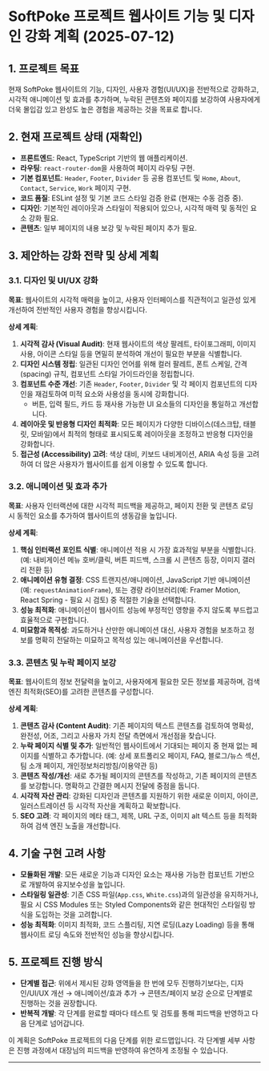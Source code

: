 # SoftPoke 프로젝트 웹사이트 기능 및 디자인 강화 계획 (2025-07-12)

## 1. 프로젝트 목표

현재 SoftPoke 웹사이트의 기능, 디자인, 사용자 경험(UI/UX)을 전반적으로 강화하고, 시각적 애니메이션 및 효과를 추가하며, 누락된 콘텐츠와 페이지를 보강하여 사용자에게 더욱 몰입감 있고 완성도 높은 경험을 제공하는 것을 목표로 합니다.

## 2. 현재 프로젝트 상태 (재확인)

- **프론트엔드**: React, TypeScript 기반의 웹 애플리케이션.
- **라우팅**: `react-router-dom`을 사용하여 페이지 라우팅 구현.
- **기본 컴포넌트**: `Header`, `Footer`, `Divider` 등 공용 컴포넌트 및 `Home`, `About`, `Contact`, `Service`, `Work` 페이지 구현.
- **코드 품질**: ESLint 설정 및 기본 코드 스타일 검증 완료 (현재는 수동 검증 중).
- **디자인**: 기본적인 레이아웃과 스타일이 적용되어 있으나, 시각적 매력 및 동적인 요소 강화 필요.
- **콘텐츠**: 일부 페이지의 내용 보강 및 누락된 페이지 추가 필요.

## 3. 제안하는 강화 전략 및 상세 계획

### 3.1. 디자인 및 UI/UX 강화

**목표**: 웹사이트의 시각적 매력을 높이고, 사용자 인터페이스를 직관적이고 일관성 있게 개선하여 전반적인 사용자 경험을 향상시킵니다.

**상세 계획**:
1.  **시각적 감사 (Visual Audit)**: 현재 웹사이트의 색상 팔레트, 타이포그래피, 이미지 사용, 아이콘 스타일 등을 면밀히 분석하여 개선이 필요한 부분을 식별합니다.
2.  **디자인 시스템 정립**: 일관된 디자인 언어를 위해 컬러 팔레트, 폰트 스케일, 간격(spacing) 규칙, 컴포넌트 스타일 가이드라인을 정립합니다.
3.  **컴포넌트 수준 개선**: 기존 `Header`, `Footer`, `Divider` 및 각 페이지 컴포넌트의 디자인을 재검토하여 미적 요소와 사용성을 동시에 강화합니다.
    - 버튼, 입력 필드, 카드 등 재사용 가능한 UI 요소들의 디자인을 통일하고 개선합니다.
4.  **레이아웃 및 반응형 디자인 최적화**: 모든 페이지가 다양한 디바이스(데스크탑, 태블릿, 모바일)에서 최적의 형태로 표시되도록 레이아웃을 조정하고 반응형 디자인을 강화합니다.
5.  **접근성 (Accessibility) 고려**: 색상 대비, 키보드 내비게이션, ARIA 속성 등을 고려하여 더 많은 사용자가 웹사이트를 쉽게 이용할 수 있도록 합니다.

### 3.2. 애니메이션 및 효과 추가

**목표**: 사용자 인터랙션에 대한 시각적 피드백을 제공하고, 페이지 전환 및 콘텐츠 로딩 시 동적인 요소를 추가하여 웹사이트의 생동감을 높입니다.

**상세 계획**:
1.  **핵심 인터랙션 포인트 식별**: 애니메이션 적용 시 가장 효과적일 부분을 식별합니다. (예: 내비게이션 메뉴 호버/클릭, 버튼 피드백, 스크롤 시 콘텐츠 등장, 이미지 갤러리 전환 등)
2.  **애니메이션 유형 결정**: CSS 트랜지션/애니메이션, JavaScript 기반 애니메이션(예: `requestAnimationFrame`), 또는 경량 라이브러리(예: Framer Motion, React Spring - 필요 시 검토) 중 적절한 기술을 선택합니다.
3.  **성능 최적화**: 애니메이션이 웹사이트 성능에 부정적인 영향을 주지 않도록 부드럽고 효율적으로 구현합니다.
4.  **미묘함과 목적성**: 과도하거나 산만한 애니메이션 대신, 사용자 경험을 보조하고 정보를 명확히 전달하는 미묘하고 목적성 있는 애니메이션을 우선합니다.

### 3.3. 콘텐츠 및 누락 페이지 보강

**목표**: 웹사이트의 정보 전달력을 높이고, 사용자에게 필요한 모든 정보를 제공하며, 검색 엔진 최적화(SEO)를 고려한 콘텐츠를 구성합니다.

**상세 계획**:
1.  **콘텐츠 감사 (Content Audit)**: 기존 페이지의 텍스트 콘텐츠를 검토하여 명확성, 완전성, 어조, 그리고 사용자 가치 전달 측면에서 개선점을 찾습니다.
2.  **누락 페이지 식별 및 추가**: 일반적인 웹사이트에서 기대되는 페이지 중 현재 없는 페이지를 식별하고 추가합니다. (예: 상세 포트폴리오 페이지, FAQ, 블로그/뉴스 섹션, 팀 소개 페이지, 개인정보처리방침/이용약관 등)
3.  **콘텐츠 작성/개선**: 새로 추가될 페이지의 콘텐츠를 작성하고, 기존 페이지의 콘텐츠를 보강합니다. 명확하고 간결한 메시지 전달에 중점을 둡니다.
4.  **시각적 자산 관리**: 강화된 디자인과 콘텐츠를 지원하기 위한 새로운 이미지, 아이콘, 일러스트레이션 등 시각적 자산을 계획하고 확보합니다.
5.  **SEO 고려**: 각 페이지의 메타 태그, 제목, URL 구조, 이미지 alt 텍스트 등을 최적화하여 검색 엔진 노출을 개선합니다.

## 4. 기술 구현 고려 사항

-   **모듈화된 개발**: 모든 새로운 기능과 디자인 요소는 재사용 가능한 컴포넌트 기반으로 개발하여 유지보수성을 높입니다.
-   **스타일링 일관성**: 기존 CSS 파일(`App.css`, `White.css`)과의 일관성을 유지하거나, 필요 시 CSS Modules 또는 Styled Components와 같은 현대적인 스타일링 방식을 도입하는 것을 고려합니다.
-   **성능 최적화**: 이미지 최적화, 코드 스플리팅, 지연 로딩(Lazy Loading) 등을 통해 웹사이트 로딩 속도와 전반적인 성능을 향상시킵니다.

## 5. 프로젝트 진행 방식

-   **단계별 접근**: 위에서 제시된 강화 영역들을 한 번에 모두 진행하기보다는, 디자인/UI/UX 개선 → 애니메이션/효과 추가 → 콘텐츠/페이지 보강 순으로 단계별로 진행하는 것을 권장합니다.
-   **반복적 개발**: 각 단계를 완료할 때마다 테스트 및 검토를 통해 피드백을 반영하고 다음 단계로 넘어갑니다.

이 계획은 SoftPoke 프로젝트의 다음 단계를 위한 로드맵입니다. 각 단계별 세부 사항은 진행 과정에서 대장님의 피드백을 반영하여 유연하게 조정될 수 있습니다.

---
